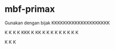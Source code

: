 # mbf-primax
Gunakan dengan bijak
KKKKKKKKKKKKKKKKKKKK



K
K
K
K
KKK
K
KK
K
K
K
K
K
K
K
K
K

K
K
K
